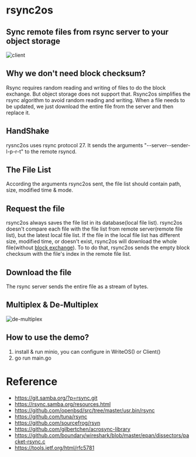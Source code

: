 # rsync2os
## Sync remote files from rsync server to your object storage

![client](https://raw.githubusercontent.com/kaiakz/rsync2os/master/docs/client.jpg)

## Why we don't need block checksum?
Rsync requires random reading and writing of files to do the block exchange. But object storage does not support that.
Rsync2os simplifies the rsync algorithm to avoid random reading and writing. When a file needs to be updated, we just download the entire file from the server and then replace it.

## HandShake
rysnc2os uses rsync protocol 27. It sends the arguments "--server--sender-l-p-r-t" to the remote rsyncd.

## The File List
According the arguments rsync2os sent, the file list should contain path, size, modified time & mode.
 
## Request the file
rsync2os always saves the file list in its database(local file list). rsync2os doesn't compare each file with the file list from remote server(remote file list), but the latest local file list. If the file in the local file list has different size, modified time, or doesn't exist, rsync2os will download the whole file(without [block exchange](https://github.com/kristapsdz/openrsync#block-exchange)). To to do that, rsync2os sends the empty block checksum with the file's index in the remote file list. 

## Download the file
The rsync server sends the entire file as a stream of bytes.

## Multiplex & De-Multiplex
![de-multiplex](https://raw.githubusercontent.com/kaiakz/rsync2os/master/docs/demux.jpg)

## How to use the demo?
1. install & run minio, you can configure in WriteOS() or Client()
2. go run main.go

# Reference
* https://git.samba.org/?p=rsync.git
* https://rsync.samba.org/resources.html
* https://github.com/openbsd/src/tree/master/usr.bin/rsync
* https://github.com/tuna/rsync
* https://github.com/sourcefrog/rsyn
* https://github.com/gilbertchen/acrosync-library
* https://github.com/boundary/wireshark/blob/master/epan/dissectors/packet-rsync.c
* https://tools.ietf.org/html/rfc5781